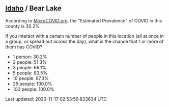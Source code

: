 
## [Idaho](/united-states/idaho) / Bear Lake

According to [MicroCOVID.org](http://microcovid.org),
the "Estimated Prevalence" of COVID in this county is 30.2%

If you interact with a certain number of people in this location
(all at once in a group, or spread out across the day), what is the chance that
1 or more of them has COVID?

- 1 person: 30.2%
- 2 people: 51.3%
- 3 people: 66.1%
- 5 people: 83.5%
- 10 people: 97.3%
- 25 people: 100.0%
- 100 people: 100.0%

Last updated: 2020-11-17 02:53:59.833634 UTC
